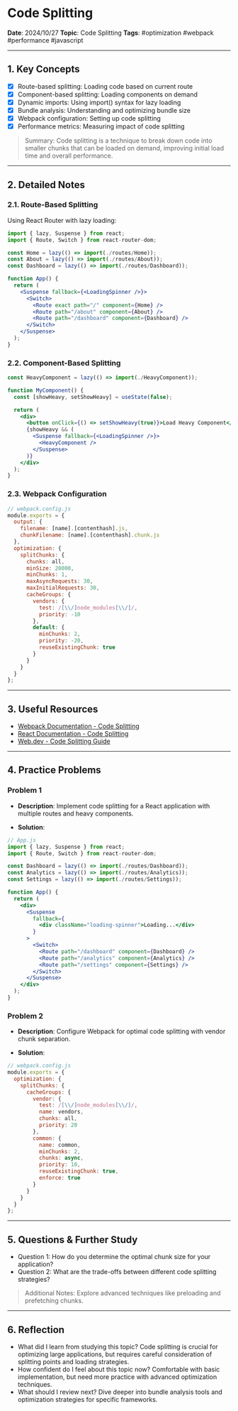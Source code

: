 # Code Splitting

**Date**: 2024/10/27
**Topic**: Code Splitting
**Tags**: #optimization #webpack #performance #javascript

---

## 1. Key Concepts

- [x] Route-based splitting: Loading code based on current route
- [x] Component-based splitting: Loading components on demand
- [x] Dynamic imports: Using import() syntax for lazy loading
- [x] Bundle analysis: Understanding and optimizing bundle size
- [x] Webpack configuration: Setting up code splitting
- [x] Performance metrics: Measuring impact of code splitting

> Summary: Code splitting is a technique to break down code into smaller chunks that can be loaded on demand, improving initial load time and overall performance.

---

## 2. Detailed Notes

### 2.1. Route-Based Splitting

Using React Router with lazy loading:

```jsx
import { lazy, Suspense } from react;
import { Route, Switch } from react-router-dom;

const Home = lazy(() => import(./routes/Home));
const About = lazy(() => import(./routes/About));
const Dashboard = lazy(() => import(./routes/Dashboard));

function App() {
  return (
    <Suspense fallback={<LoadingSpinner />}>
      <Switch>
        <Route exact path="/" component={Home} />
        <Route path="/about" component={About} />
        <Route path="/dashboard" component={Dashboard} />
      </Switch>
    </Suspense>
  );
}
```

### 2.2. Component-Based Splitting

```jsx
const HeavyComponent = lazy(() => import(./HeavyComponent));

function MyComponent() {
  const [showHeavy, setShowHeavy] = useState(false);

  return (
    <div>
      <button onClick={() => setShowHeavy(true)}>Load Heavy Component</button>
      {showHeavy && (
        <Suspense fallback={<LoadingSpinner />}>
          <HeavyComponent />
        </Suspense>
      )}
    </div>
  );
}
```

### 2.3. Webpack Configuration

```javascript
// webpack.config.js
module.exports = {
  output: {
    filename: [name].[contenthash].js,
    chunkFilename: [name].[contenthash].chunk.js
  },
  optimization: {
    splitChunks: {
      chunks: all,
      minSize: 20000,
      minChunks: 1,
      maxAsyncRequests: 30,
      maxInitialRequests: 30,
      cacheGroups: {
        vendors: {
          test: /[\\/]node_modules[\\/]/,
          priority: -10
        },
        default: {
          minChunks: 2,
          priority: -20,
          reuseExistingChunk: true
        }
      }
    }
  }
};
```

---

## 3. Useful Resources

- [Webpack Documentation - Code Splitting](https://webpack.js.org/guides/code-splitting/)
- [React Documentation - Code Splitting](https://reactjs.org/docs/code-splitting.html)
- [Web.dev - Code Splitting Guide](https://web.dev/reduce-javascript-payloads-with-code-splitting/)

---

## 4. Practice Problems

### Problem 1

- **Description**: Implement code splitting for a React application with multiple routes and heavy components.

- **Solution**:

```jsx
// App.js
import { lazy, Suspense } from react;
import { Route, Switch } from react-router-dom;

const Dashboard = lazy(() => import(./routes/Dashboard));
const Analytics = lazy(() => import(./routes/Analytics));
const Settings = lazy(() => import(./routes/Settings));

function App() {
  return (
    <div>
      <Suspense 
        fallback={
          <div className="loading-spinner">Loading...</div>
        }
      >
        <Switch>
          <Route path="/dashboard" component={Dashboard} />
          <Route path="/analytics" component={Analytics} />
          <Route path="/settings" component={Settings} />
        </Switch>
      </Suspense>
    </div>
  );
}
```

### Problem 2

- **Description**: Configure Webpack for optimal code splitting with vendor chunk separation.

- **Solution**:

```javascript
// webpack.config.js
module.exports = {
  optimization: {
    splitChunks: {
      cacheGroups: {
        vendor: {
          test: /[\\/]node_modules[\\/]/,
          name: vendors,
          chunks: all,
          priority: 20
        },
        common: {
          name: common,
          minChunks: 2,
          chunks: async,
          priority: 10,
          reuseExistingChunk: true,
          enforce: true
        }
      }
    }
  }
};
```

---

## 5. Questions & Further Study

- Question 1: How do you determine the optimal chunk size for your application?
- Question 2: What are the trade-offs between different code splitting strategies?

> Additional Notes: Explore advanced techniques like preloading and prefetching chunks.

---

## 6. Reflection

- What did I learn from studying this topic? Code splitting is crucial for optimizing large applications, but requires careful consideration of splitting points and loading strategies.
- How confident do I feel about this topic now? Comfortable with basic implementation, but need more practice with advanced optimization techniques.
- What should I review next? Dive deeper into bundle analysis tools and optimization strategies for specific frameworks.
